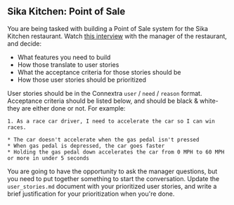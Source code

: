 ## Sika Kitchen: Point of Sale

You are being tasked with building a Point of Sale system for the Sika Kitchen restaurant. Watch [this interview](https://www.youtube.com/watch?v=Jqv9IFqBj24) with the manager of the restaurant, and decide:

* What features you need to build
* How those translate to user stories
* What the acceptance criteria for those stories should be
* How those user stories should be prioritized

User stories should be in the Connextra `user` / `need` / `reason` format. Acceptance criteria should be listed below, and should be black & white- they are either done or not. For example:

```
1. As a race car driver, I need to accelerate the car so I can win races.

* The car doesn't accelerate when the gas pedal isn't pressed
* When gas pedal is depressed, the car goes faster
* Holding the gas pedal down accelerates the car from 0 MPH to 60 MPH or more in under 5 seconds
```

You are going to have the opportunity to ask the manager questions, but you need to put together something to start the conversation. Update the `user_stories.md` document with your prioritized user stories, and write a brief justification for your prioritization when you're done.
